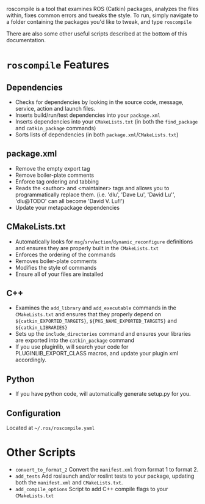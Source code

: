 roscompile is a tool that examines ROS (Catkin) packages, analyzes the files within, fixes common errors and tweaks the style. To run, simply navigate to a folder containing the packages you'd like to tweak, and type
 `roscompile`

There are also some other useful scripts described at the bottom of this documentation.

# `roscompile` Features
## Dependencies
 * Checks for dependencies by looking in the source code, message, service, action and launch files.
 * Inserts build/run/test dependencies into your `package.xml`
 * Inserts dependencies into your `CMakeLists.txt` (in both the `find_package` and `catkin_package` commands)
 * Sorts lists of dependencies (in both `package.xml`/`CMakeLists.txt`)

## package.xml
 * Remove the empty export tag
 * Remove boiler-plate comments
 * Enforce tag ordering and tabbing
 * Reads the &lt;author> and &lt;maintainer> tags and allows you to programmatically replace them. (i.e. 'dlu', 'Dave Lu', 'David Lu'', 'dlu@TODO' can all become 'David V. Lu!!')
 * Update your metapackage dependencies

## CMakeLists.txt
 * Automatically looks for `msg`/`srv`/`action`/`dynamic_reconfigure` definitions and ensures they are properly built in the `CMakeLists.txt`
 * Enforces the ordering of the commands
 * Removes boiler-plate comments
 * Modifies the style of commands
 * Ensure all of your files are installed

## C++
 * Examines the `add_library` and `add_executable` commands in the `CMakeLists.txt` and ensures that they properly depend on `${catkin_EXPORTED_TARGETS}`, `${PKG_NAME_EXPORTED_TARGETS}` and `${catkin_LIBRARIES}`
 * Sets up the `include_directories` command and ensures your libraries are exported into the `catkin_package` command
 * If you use pluginlib, will search your code for PLUGINLIB_EXPORT_CLASS macros, and update your plugin xml accordingly.

## Python
 * If you have python code, will automatically generate setup.py for you.

## Configuration
 Located at `~/.ros/roscompile.yaml`

# Other Scripts
 * `convert_to_format_2` Convert the `manifest.xml` from format 1 to format 2.
 * `add_tests` Add roslaunch and/or roslint tests to your package, updating both the `manifest.xml` and `CMakeLists.txt`.
 * `add_compile_options` Script to add C++ compile flags to your `CMakeLists.txt`
